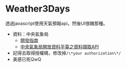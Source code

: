 # Weather3Days
透過javascript使用天氣預報api，然後UI很醜那種。
+ 資料：中央氣象局
  + [開發指南](https://opendata.cwb.gov.tw/devManual/insrtuction)
  + [中央氣象局開放資料平臺之資料擷取API](https://opendata.cwb.gov.tw/dist/opendata-swagger.html)
+ 記得去取得授權碼，修改掉`/\*your authorization\*/`
+ 美感已死QwQ
